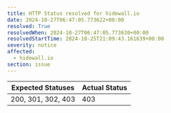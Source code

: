 ```yaml
---
title: HTTP Status resolved for hidewall.io
date: 2024-10-27T06:47:05.773622+00:00
resolved: True
resolvedWhen: 2024-10-27T06:47:05.773630+00:00
resolvedStartTime: 2024-10-25T21:09:43.161639+00:00
severity: notice
affected:
  - hidewall.io
section: issue
---
```


| Expected Statuses | Actual Status  |
|-------------------|----------------|
| 200, 301, 302, 403 | 403 |
